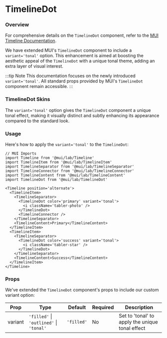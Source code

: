 # TimelineDot

### Overview

For comprehensive details on the `TimelineDot` component, refer to the [MUI Timeline Documentation](https://mui.com/material-ui/react-timeline/).

We have extended MUI's `TimelineDot` component to include a `variant='tonal'` option. This enhancement is aimed at boosting the aesthetic appeal of the `TimelineDot` with a unique tonal theme, adding an extra layer of visual interest.

:::tip Note
This documentation focuses on the newly introduced `variant='tonal'`. All standard props provided by MUI's `TimelineDot` component remain accessible.
:::

### TimelineDot Skins

The `variant='tonal'` option gives the `TimelineDot` component a unique tonal effect, making it visually distinct and subtly enhancing its appearance compared to the standard look.

### Usage

Here's how to apply the `variant='tonal'` to the `TimelineDot`:

```tsx
// MUI Imports
import Timeline from '@mui/lab/Timeline'
import TimelineItem from '@mui/lab/TimelineItem'
import TimelineSeparator from '@mui/lab/TimelineSeparator'
import TimelineConnector from '@mui/lab/TimelineConnector'
import TimelineContent from '@mui/lab/TimelineContent'
import TimelineDot from '@mui/lab/TimelineDot'

<Timeline position='alternate'>
  <TimelineItem>
    <TimelineSeparator>
      <TimelineDot color='primary' variant='tonal'>
        <i className='tabler-photo' />
      </TimelineDot>
      <TimelineConnector />
    </TimelineSeparator>
    <TimelineContent>Primary</TimelineContent>
  </TimelineItem>
  <TimelineItem>
    <TimelineSeparator>
      <TimelineDot color='success' variant='tonal'>
        <i className='tabler-star' />
      </TimelineDot>
    </TimelineSeparator>
    <TimelineContent>Success</TimelineContent>
  </TimelineItem>
</Timeline>
```

### Props

We've extended the `TimelineDot` component's props to include our custom variant option:

| Prop    | Type                                    | Default    | Required | Description                                     |
|---------|-----------------------------------------|------------|----------|-------------------------------------------------|
| variant | `'filled'` \| `'outlined'` \| `'tonal'` | `'filled'` | No       | Set to 'tonal' to apply the unique tonal effect |
